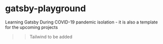 # gatsby-playground

Learning Gatsby During COVID-19 pandemic isolation - it is also a template for the upcoming projects

> > Tailwind to be added
